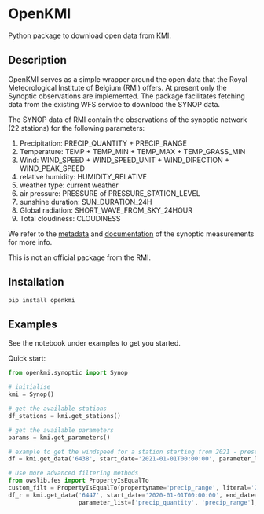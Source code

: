 # OpenKMI

Python package to download open data from KMI.

## Description

OpenKMI serves as a simple wrapper around the open data that the Royal Meteorological Institute of Belgium (RMI)
offers. At present only the Synoptic observations are implemented. The package facilitates fetching data from the
existing WFS service to download the SYNOP data.

The SYNOP data of RMI contain the observations of the synoptic network (22 stations) for the following parameters:
1. Precipitation: PRECIP_QUANTITY + PRECIP_RANGE
2. Temperature: TEMP + TEMP_MIN + TEMP_MAX + TEMP_GRASS_MIN
3. Wind: WIND_SPEED + WIND_SPEED_UNIT + WIND_DIRECTION + WIND_PEAK_SPEED
4. relative humidity: HUMIDITY_RELATIVE
5. weather type: current weather
6. air pressure: PRESSURE of PRESSURE_STATION_LEVEL
7. sunshine duration: SUN_DURATION_24H
8. Global radiation: SHORT_WAVE_FROM_SKY_24HOUR
9. Total cloudiness: CLOUDINESS

We refer to the [metadata](https://opendata.meteo.be/geonetwork/srv/eng/catalog.search;jsessionid=A7FEA3AF21132DE8B1DA8A2CD1746597#/metadata/RMI_DATASET_SYNOP) 
and [documentation](https://opendata.meteo.be/documentation/?dataset=synop)
of the synoptic measurements for more info.

This is not an official package from the RMI.


## Installation

```
pip install openkmi
```

## Examples

See the notebook under examples to get you started.

Quick start:

```python
from openkmi.synoptic import Synop

# initialise
kmi = Synop()

# get the available stations
df_stations = kmi.get_stations()

# get the available parameters
params = kmi.get_parameters()

# example to get the windspeed for a station starting from 2021 - present
df = kmi.get_data('6438', start_date='2021-01-01T00:00:00', parameter_list=['wind_speed'])

# Use more advanced filtering methods
from owslib.fes import PropertyIsEqualTo
custom_filt = PropertyIsEqualTo(propertyname='precip_range', literal='2')
df_r = kmi.get_data('6447', start_date='2020-01-01T00:00:00', end_date='2021-01-01T00:00:00',
                    parameter_list=['precip_quantity', 'precip_range'], custom_filter=custom_filt)
```